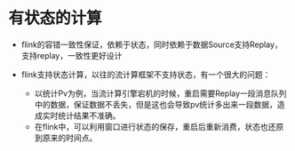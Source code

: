 # 有状态的计算

- flink的容错一致性保证，依赖于状态，同时依赖于数据Source支持Replay，支持replay，一致性更好设计

- flink支持状态计算，以往的流计算框架不支持状态，有一个很大的问题：
    - 以统计Pv为例，当流计算引擎宕机的时候，重启需要Replay一段消息队列中的数据，保证数据不丢失，但是这也会导致pv统计多出来一段数据，造成实时统计结果不准确。
    - 在flink中，可以利用窗口进行状态的保存，重启后重新消费，状态也还原到原来的时间点。
